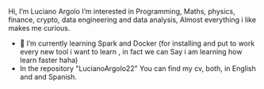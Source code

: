 Hi, I’m Luciano Argolo
I’m interested in Programming, Maths, physics, finance, crypto, data engineering and data analysis,
Almost everything i like makes me curious.
- 🌱 I’m currently learning Spark and Docker (for installing and put to work every new tool i want to learn , in fact we can Say i am learning how learn faster haha)
- In the repository "LucianoArgolo22" You can find my cv, both, in English and and Spanish.


